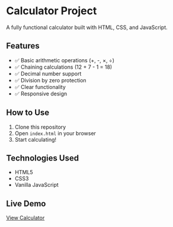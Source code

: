 # Calculator Project

A fully functional calculator built with HTML, CSS, and JavaScript.

## Features
- ✅ Basic arithmetic operations (+, -, ×, ÷)
- ✅ Chaining calculations (12 + 7 - 1 = 18)
- ✅ Decimal number support
- ✅ Division by zero protection
- ✅ Clear functionality
- ✅ Responsive design

## How to Use
1. Clone this repository
2. Open `index.html` in your browser
3. Start calculating!

## Technologies Used
- HTML5
- CSS3
- Vanilla JavaScript

## Live Demo
[View Calculator](https://ravtechie.github.io/calculator-project)
